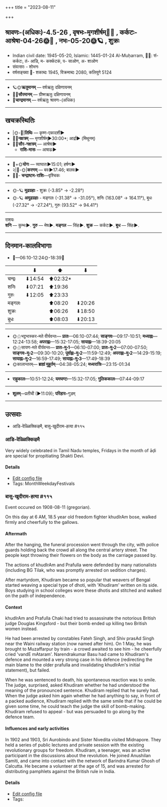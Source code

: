 +++
title = "2023-08-11"

+++
## श्रावणः-(अधिकः)-4.5-26  ,  वृषभः-मृगशीर्षम्🌛🌌  ,  कर्कटः-आश्रेषा-04-26🌞🌌  ,  नभः-05-20🌞🪐  ,  शुक्रः
- Indian civil date: 1945-05-20, Islamic: 1445-01-24 Al-Muḥarram, 🌌🌞: सं- कर्कटः, तं- आडि, म- कर्क्कटकं, प- साओण, अ- शाओण
- संवत्सरः - शोभनः
- वर्षसङ्ख्या 🌛- शकाब्दः 1945, विक्रमाब्दः 2080, कलियुगे 5124
___________________
- 🪐🌞**ऋतुमानम्** — वर्षऋतुः दक्षिणायनम्
- 🌌🌞**सौरमानम्** — ग्रीष्मऋतुः दक्षिणायनम्
- 🌛**चान्द्रमानम्** — वर्षऋतुः श्रावणः-(अधिकः)
___________________


## खचक्रस्थितिः
- |🌞-🌛|**तिथिः** — कृष्ण-एकादशी►  
- 🌌🌛**नक्षत्रम्** — मृगशीर्षम्►30:00*; आर्द्रा► (मिथुनम्)  
- 🌌🌞**सौर-नक्षत्रम्** — आश्रेषा►  
  - **राशि-मासः** — आषाढः► 
___________________
- 🌛+🌞**योगः** — व्याघातः►15:01; हर्षणः►  
- २|🌛-🌞|**करणम्** — बवः►17:46; बालवः►  
- 🌌🌛- **चन्द्राष्टम-राशिः**—वृश्चिकः  
___________________
- 🌞-🪐 **मूढग्रहाः** - शुक्रः (-3.85° → -2.28°)
- 🌞-🪐 **अमूढग्रहाः** - मङ्गलः (-31.38° → -31.05°), शनिः (163.08° → 164.11°), बुधः (-27.32° → -27.24°), गुरुः (93.52° → 94.41°)
___________________
राशयः  
**शनि** — कुम्भः►. **गुरु** — मेषः►. **मङ्गल** — सिंहः►. **शुक्र** — कर्कटः►. **बुध** — सिंहः►. 
___________________


## दिनमान-कालविभागाः
- 🌅—06:10-12:24🌞-18:39🌇  

|      |⬇     |⬆     |⬇     |
|------|-----|-----|------|
|चन्द्रः|⬇14:54 |⬆02:32*|     |
|शनिः   |⬇07:21 |⬆19:36 |     |
|गुरुः  |⬇12:05 |⬆23:33 |     |
|मङ्गलः |     |⬆08:20 |⬇20:26 |
|शुक्रः |     |⬆06:26 |⬇18:50 |
|बुधः   |     |⬆08:03 |⬇20:13 |
___________________
- 🌞⚝भट्टभास्कर-मते वीर्यवन्तः— **प्रातः**—06:10-07:44; **साङ्गवः**—09:17-10:51; **मध्याह्नः**—12:24-13:58; **अपराह्णः**—15:32-17:05; **सायाह्नः**—18:39-20:05  
- 🌞⚝सायण-मते वीर्यवन्तः— **प्रातः-मु॰1**—06:10-07:00; **प्रातः-मु॰2**—07:00-07:50; **साङ्गवः-मु॰2**—09:30-10:20; **पूर्वाह्णः-मु॰2**—11:59-12:49; **अपराह्णः-मु॰2**—14:29-15:19; **सायाह्नः-मु॰2**—16:59-17:49; **सायाह्नः-मु॰3**—17:49-18:39  
- 🌞कालान्तरम्— **ब्राह्मं मुहूर्तम्**—04:38-05:24; **मध्यरात्रिः**—23:15-01:34  
___________________
- **राहुकालः**—10:51-12:24; **यमघण्टः**—15:32-17:05; **गुलिककालः**—07:44-09:17  
___________________
- **शूलम्**—प्रतीची (►11:09); **परिहारः**–गुडम्  
___________________

## उत्सवाः
- आडि-वॆळ्ळिक्किऴमै, बासु-खुदीराम-हत्या #११५
### आडि-वॆळ्ळिक्किऴमै



Very widely celebrated in Tamil Nadu temples, Fridays in the month of āḍi are special for propitiating Shakti Devi.

#### Details
- [Edit config file](https://github.com/jyotisham/adyatithi/blob/master/tamil/description_only/ADi~veLLikkizhamai.toml)
- Tags: MonthWeekdayFestivals


### बासु-खुदीराम-हत्या #११५

Event occured on 1908-08-11 (gregorian). 

On this day at 6 AM, 18.5 year old freedom fighter khudIrAm bose, walked firmly and cheerfully to the gallows.

#### Aftermath
After the hanging, the funeral procession went through the city, with police guards holding back the crowd all along the central artery street. The people kept throwing their flowers on the body as the carriage passed by.

The actions of khudIrAm and Prafulla were defended by many nationalists (including BG Tilak, who was promptly arrested on sedition charges). 

After martyrdom, Khudiram became so popular that weavers of Bengal started weaving a special type of dhoti, with 'Khudiram' written on its side. Boys studying in school colleges wore these dhotis and stitched and walked on the path of independence.

#### Context
khudIrAm and Prafulla Chaki had tried to assassinate the notorious British judge Douglas Kingsford - but their bomb ended up killing two British women instead.

He had been arrested by constables Fateh Singh, and Shiv prasAd Singh near the Waini railway station (now named after him). On 1 May, he was brought to Muzaffarpur by train - a crowd awaited to see him - he cheerfully cried 'vandE mAtaram'. Narendrakumar Basu had came to Khudiram's defence and mounted a very strong case in his defence (redirecting the main blame to the older prafulla and invalidating khudIrAm's initial statement), but failed.

When he was sentenced to death, his spontaneous reaction was to smile. The judge, surprised, asked Khudiram whether he had understood the meaning of the pronounced sentence. Khudiram replied that he surely had. When the judge asked him again whether he had anything to say, in front of a packed audience, Khudiram replied with the same smile that if he could be given some time, he could teach the judge the skill of bomb-making. Khudiram refused to appeal - but was persuaded to go along by the defence team. 

#### Influences and early activities
In 1902 and 1903, Sri Aurobindo and Sister Nivedita visited Midnapore. They held a series of public lectures and private session with the existing revolutionary groups for freedom. Khudiram, a teenager, was an active participant in the discussions about the revolution. He joined Anushilan Samiti, and came into contact with the network of Barindra Kumar Ghosh of Calcutta. He became a volunteer at the age of 15, and was arrested for distributing pamphlets against the British rule in India.

#### Details
- [Edit config file](https://github.com/jyotisham/adyatithi/blob/master/mahApuruSha/xatra-later/gregorian/day/08/11/bAsu-khudIrAma-hatyA.toml)
- Tags: 


